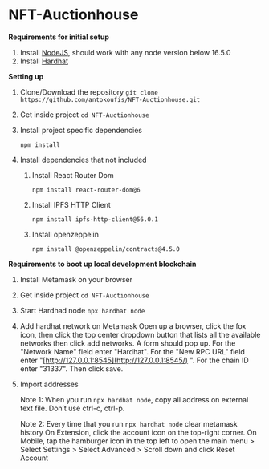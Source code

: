# NFT-Auctionhouse
**Requirements for initial setup**

1. Install [NodeJS](https://nodejs.org/en/), should work with any node version below 16.5.0
2. Install [Hardhat](https://hardhat.org/)

**Setting up**

1. Clone/Download the repository
`git clone https://github.com/antokoufis/NFT-Auctionhouse.git`
2. Get inside project
`cd NFT-Auctionhouse` 
3. Install project specific dependencies
    
    `npm install`
    
4. Install dependencies that not included
    1. Install React Router Dom
        
        `npm install react-router-dom@6`
        
    2. Install IPFS HTTP Client
        
        `npm install ipfs-http-client@56.0.1`
        
    3. Install openzeppelin
        
        `npm install @openzeppelin/contracts@4.5.0`
        
**Requirements to boot up local development blockchain**

1. Install Metamask on your browser
2. Get inside project
`cd NFT-Auctionhouse` 
3. Start Hardhad node
`npx hardhat node`
4. Add hardhat network on Metamask
Open up a browser, click the fox icon, then click the top center 
dropdown button that lists all the available networks then click add 
networks. A form should pop up. For the "Network Name" field enter 
"Hardhat". For the "New RPC URL" field enter "[http://127.0.0.1:8545](http://127.0.0.1:8545/)
". For the chain ID enter "31337". Then click save.
5. Import addresses
    
    Note 1: When you run `npx hardhat node`, copy all address on external text file. Don’t use ctrl-c, ctrl-p.
    
    Note 2: Every time that you run `npx hardhat node` clear metamask history
    On Extension, click the account icon on the top-right corner. On Mobile, tap the hamburger icon in the top left to open the main menu > Select Settings > Select Advanced > Scroll down and click Reset Account

